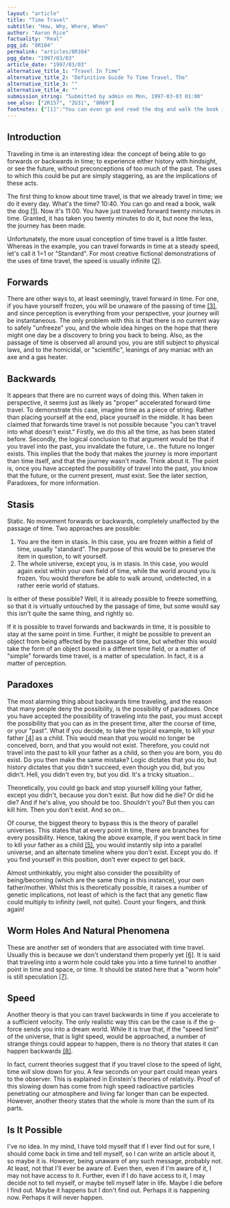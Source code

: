 ```yaml
---
layout: "article"
title: "Time Travel"
subtitle: "How, Why, Where, When"
author: "Aaron Rice"
factuality: "Real"
pgg_id: "8R104"
permalink: "articles/8R104"
pgg_date: "1997/03/03"
article_date: "1997/03/03"
alternative_title_1: "Travel In Time"
alternative_title_2: "Definitive Guide To Time Travel, The"
alternative_title_3: ""
alternative_title_4: ""
submission_string: "Submitted by admin on Mon, 1997-03-03 01:00"
see_also: ["2R157", "2U31", "8R69"]
footnotes: {"[1]":"You can even go and read the dog and walk the book if you are surrealistically inclined.","[2]":"Of course, this is the speed as determined by the entity making the journey. From outside, it is a little different. For example, if a journey is made into the past, they will have arrived well before their departure. This makes timetabling a little difficult.","[3]":"It is possible that, during the passing of time, you will be aware, albeit to a lesser degree, either because you dream or because you are in the same position as paralysed people sometimes are.","[4]":"These examples are cruel.","[5]":"And he's probably getting a little sick of this by now, except he doesn't even know about it.","[6]":"The logic appears to be: associate anything we don't understand with anything else we don't understand on the basis that they both at least have that one thing in common.","[7]":"It is very easy to solve conundrums this way. Once trapped by the knowledge of certain death from an incurable disease, it is very easy to invent a \"universal cure\" in your imagination, and apply it liberally to the affected area. The point is, just don't expect it to work.","[8]":"It is true that \"no theory\" doesn't mean it is not possible. Also, \"no theory\" can be instantly disproved, and \"theory\" doesn't mean \"true\"."}
---
```

<div>
<h2>Introduction</h2>
<p>Traveling in time is an interesting idea: the concept of being able to go forwards or backwards in time; to experience either history with hindsight, or see the future, without preconceptions of too much of the past. The uses to which this could be put are simply staggering, as are the implications of these acts.</p>
<p>The first thing to know about time travel, is that we already travel in time; we do it every day. What's the time? 10:40. You can go and read a book, walk the dog <a href="#footnotes.1" class="footnote-link">[1]</a>. Now it's 11:00. You have just traveled forward twenty minutes in time. Granted, it has taken you twenty minutes to do it, but none the less, the journey has been made.</p>
<p>Unfortunately, the more usual conception of time travel is a little faster. Whereas in the example, you can travel forwards in time at a steady speed, let's call it 1=1 or "Standard". For most creative fictional demonstrations of the uses of time travel, the speed is usually infinite <a href="#footnotes.2" class="footnote-link">[2]</a>.</p>
<h2>Forwards</h2>
<p>There are other ways to, at least seemingly, travel forward in time. For one, if you have yourself frozen, you will be unaware of the passing of time <a href="#footnotes.3" class="footnote-link">[3]</a>, and since perception is everything from your perspective, your journey will be instantaneous. The only problem with this is that there is no current way to safely "unfreeze" you, and the whole idea hinges on the hope that there might one day be a discovery to bring you back to being. Also, as the passage of time is observed all around you, you are still subject to physical laws, and to the homicidal, or "scientific", leanings of any maniac with an axe and a gas heater.</p>
<h2>Backwards</h2>
<p>It appears that there are no current ways of doing this. When taken in perspective, it seems just as likely as "proper" accelerated forward time travel. To demonstrate this case, imagine time as a piece of string. Rather than placing yourself at the end, place yourself in the middle. It has been claimed that forwards time travel is not possible because "you can't travel into what doesn't exist." Firstly, we do this all the time, as has been stated before. Secondly, the logical conclusion to that argument would be that if you travel into the past, you invalidate the future, i.e.. the future no longer exists. This implies that the body that makes the journey is more important than time itself, and that the journey wasn't made. Think about it. The point is, once you have accepted the possibility of travel into the past, you know that the future, or the current present, must exist. See the later section, Paradoxes, for more information.</p>
<h2>Stasis</h2>
<p>Static. No movement forwards or backwards, completely unaffected by the passage of time. Two approaches are possible:</p>
<ol>
<li value="1">You are the item in stasis. In this case, you are frozen within a field of time, usually "standard". The purpose of this would be to preserve the item in question, to wit yourself.</li>
<li value="2">The whole universe, except you, is in stasis. In this case, you would again exist within your own field of time, while the world around you is frozen. You would therefore be able to walk around, undetected, in a rather eerie world of statues.</li>
</ol>
<p>Is either of these possible? Well, it is already possible to freeze something, so that it is virtually untouched by the passage of time, but some would say this isn't quite the same thing, and rightly so.</p>
<p>If it is possible to travel forwards and backwards in time, it is possible to stay at the same point in time. Further, it might be possible to prevent an object from being affected by the passage of time, but whether this would take the form of an object boxed in a different time field, or a matter of "simple" forwards time travel, is a matter of speculation. In fact, it is a matter of perception.</p>
<h2>Paradoxes</h2>
<p>The most alarming thing about backwards time traveling, and the reason that many people deny the possibility, is the possibility of paradoxes. Once you have accepted the possibility of traveling into the past, you must accept the possibility that you can as in the present time, alter the course of time, or your "past". What if you decide, to take the typical example, to kill your father <a href="#footnotes.4" class="footnote-link">[4]</a> as a child. This would mean that you would no longer be conceived, born, and that you would not exist. Therefore, you could not travel into the past to kill your father as a child, so then you are born, you do exist. Do you then make the same mistake? Logic dictates that you do, but history dictates that you didn't succeed, even though you did, but you didn't. Hell, you didn't even try, but you did. It's a tricky situation...</p>
<p>Theoretically, you could go back and stop yourself killing your father, except you didn't, because you don't exist. But how did he die? Or did he die? And if he's alive, you should be too. Shouldn't you? But then you can kill him. Then you don't exist. And so on...</p>
<p>Of course, the biggest theory to bypass this is the theory of parallel universes. This states that at every point in time, there are branches for every possibility. Hence, taking the above example, if you went back in time to kill your father as a child <a href="#footnotes.5" class="footnote-link">[5]</a>, you would instantly slip into a parallel universe, and an alternate timeline where you don't exist. Except you do. If you find yourself in this position, don't ever expect to get back.</p>
<p>Almost unthinkably, you might also consider the possibility of being/becoming (which are the same thing in this instance), your own father/mother. Whilst this is theoretically possible, it raises a number of genetic implications, not least of which is the fact that any genetic flaw could multiply to infinity (well, not quite). Count your fingers, and think again!</p>
<h2>Worm Holes And Natural Phenomena</h2>
<p>These are another set of wonders that are associated with time travel. Usually this is because we don't understand them properly yet <a href="#footnotes.6" class="footnote-link">[6]</a>. It is said that traveling into a worm hole could take you into a time tunnel to another point in time and space, or time. It should be stated here that a "worm hole" is still speculation <a href="#footnotes.7" class="footnote-link">[7]</a>.</p>
<h2>Speed</h2>
<p>Another theory is that you can travel backwards in time if you accelerate to a sufficient velocity. The only realistic way this can be the case is if the g-force sends you into a dream world. While it is true that, if the "speed limit" of the universe, that is light speed, would be approached, a number of strange things could appear to happen, there is no theory that states it can happen backwards <a href="#footnotes.8" class="footnote-link">[8]</a>.</p>
<p>In fact, current theories suggest that if you travel close to the speed of light, time <em>will</em> slow down for you. A few seconds on your part could mean years to the observer. This is explained in Einstein's theories of relativity. Proof of this slowing down has come from high speed radioactive particles penetrating our atmosphere and living far longer than can be expected. However, another theory states that the whole is more than the sum of its parts.</p>
<h2>Is It Possible</h2>
<p>I've no idea. In my mind, I have told myself that if I ever find out for sure, I should come back in time and tell myself, so I can write an article about it, so maybe it is. However, being unaware of any such message, probably not. At least, not that I'll ever be aware of. Even then, even if I'm aware of it, I may not have access to it. Further, even if I do have access to it, I may decide not to tell myself, or maybe tell myself later in life. Maybe I die before I find out. Maybe it happens but I don't find out. Perhaps it is happening now. Perhaps it will never happen.</p>
</div>
